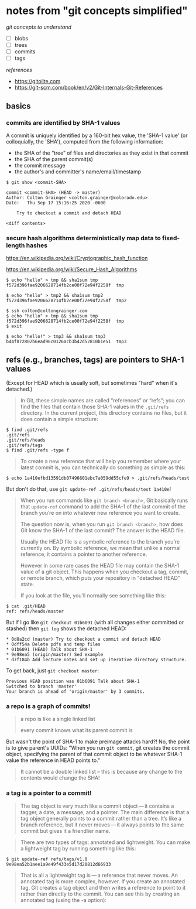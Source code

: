 # notes from "git concepts simplified"

*git concepts to understand*

- [ ] blobs
- [ ] trees
- [ ] commits
- [ ] tags

*references*

- <https://gitolite.com>
- <https://git-scm.com/book/en/v2/Git-Internals-Git-References>

## basics

### commits are identified by SHA-1 values

A commit is uniquely identified by a 160-bit hex value, the 'SHA-1 value' (or colloquially, the 'SHA'), computed from the following information:

- the SHA of the “tree” of files and directories as they exist in that commit
- the SHA of the parent commit(s)
- the commit message
- the author's and committer's name/email/timestamp

```
$ git show <commit-SHA>

commit <commit-SHA> (HEAD -> master)
Author: Colton Grainger <colton.grainger@colorado.edu>
Date:   Thu Sep 17 15:16:25 2020 -0600

    Try to checkout a commit and detach HEAD

<diff contents>
```

### secure hash algorithms deterministically map data to fixed-length hashes

<https://en.wikipedia.org/wiki/Cryptographic_hash_function>

<https://en.wikipedia.org/wiki/Secure_Hash_Algorithms>

```
$ echo "hello" > tmp && sha1sum tmp
f572d396fae9206628714fb2ce00f72e94f2258f  tmp

$ echo "hello" > tmp2 && sha1sum tmp2
f572d396fae9206628714fb2ce00f72e94f2258f  tmp2

$ ssh colton@coltongrainger.com
$ echo "hello" > tmp && sha1sum tmp
f572d396fae9206628714fb2ce00f72e94f2258f  tmp
$ exit

$ echo "hello!" > tmp3 && sha1sum tmp3
b44f872802b6ead96c0126acb3b42d52810b1e51  tmp3
```

## refs (e.g., branches, tags) are pointers to SHA-1 values

(Except for HEAD which is usually soft, but sometimes "hard" when it's detached.)

> In Git, these simple names are called “references” or “refs”; you can find the files that contain those SHA-1 values in the `.git/refs` directory. In the current project, this directory contains no files, but it does contain a simple structure:

```
$ find .git/refs
.git/refs
.git/refs/heads
.git/refs/tags
$ find .git/refs -type f
```

> To create a new reference that will help you remember where your latest commit is, you can technically do something as simple as this:

```
$ echo 1a410efbd13591db07496601ebc7a059dd55cfe9 > .git/refs/heads/test
```

But don't do that, use `git update-ref .git/refs/heads/test 1a410e`!

> When you run commands like `git branch <branch>`, Git basically runs that `update-ref` command to add the SHA-1 of the last commit of the branch you’re on into whatever new reference you want to create.
> 
> The question now is, when you run `git branch <branch>`, how does Git know the SHA-1 of the last commit? The answer is the HEAD file.
> 
> Usually the HEAD file is a symbolic reference to the branch you’re currently on. By symbolic reference, we mean that unlike a normal reference, it contains a pointer to another reference.
> 
> However in some rare cases the HEAD file may contain the SHA-1 value of a git object. This happens when you checkout a tag, commit, or remote branch, which puts your repository in "detached HEAD" state.
>
> If you look at the file, you’ll normally see something like this:

```
$ cat .git/HEAD
ref: refs/heads/master
```

But if I go like `git checkout 01b6091` (with all changes either committed or stashed) then `git log` shows the detached HEAD:

```
* 0d8a2cd (master) Try to checkout a commit and detach HEAD
* 0dff54a Delete pdfs and temp files
* 01b6091 (HEAD) Talk about SHA-1
* 9e98ea5 (origin/master) Sed example
* d7f184b Add lecture notes and set up iterative directory structure.
```

To get back, just `git checkout master`:

```
Previous HEAD position was 01b6091 Talk about SHA-1
Switched to branch 'master'
Your branch is ahead of 'origin/master' by 3 commits.
```

### a repo is a graph of commits!

> a repo is like a single linked list 
>
> every commit knows what its parent commit is

But wasn't the point of SHA-1 to make preimage attacks hard?! No, the point is to give parent's UUIDs: "When you run `git commit`, git creates the commit object, specifying the parent of that commit object to be whatever SHA-1 value the reference in HEAD points to."

> It cannot be a double linked list – this is because any change to the contents would change the SHA!

### a tag is a pointer to a commit!

> The tag object is very much like a commit object — it contains a tagger, a date, a message, and a pointer. The main difference is that a tag object generally points to a commit rather than a tree. It’s like a branch reference, but it never moves — it always points to the same commit but gives it a friendlier name.

> There are two types of tags: annotated and lightweight. You can make a lightweight tag by running something like this:

```
$ git update-ref refs/tags/v1.0 9e98ea52b1aee1a9e49f433e5d17d20812d66933
```

> That is all a lightweight tag is — a reference that never moves. An annotated tag is more complex, however. If you create an annotated tag, Git creates a tag object and then writes a reference to point to it rather than directly to the commit. You can see this by creating an annotated tag (using the -a option):

